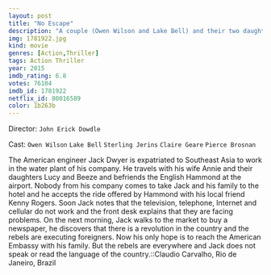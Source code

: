 ```yaml
---
layout: post
title: "No Escape"
description: "A couple (Owen Wilson and Lake Bell) and their two daughters relocate to Asia, only to find themselves caught in the middle of a dangerous coup. Realizing that foreigners are being murdered on the spot, they make a desperate decision to escape the violence on the streets and seek refuge at the American Embassy, all while trying to avoid detection by the merciless rebels..."
img: 1781922.jpg
kind: movie
genres: [Action,Thriller]
tags: Action Thriller 
year: 2015
imdb_rating: 6.8
votes: 76104
imdb_id: 1781922
netflix_id: 80016589
color: 1b263b
---
```

Director: `John Erick Dowdle`  

Cast: `Owen Wilson` `Lake Bell` `Sterling Jerins` `Claire Geare` `Pierce Brosnan` 

The American engineer Jack Dwyer is expatriated to Southeast Asia to work in the water plant of his company. He travels with his wife Annie and their daughters Lucy and Beeze and befriends the English Hammond at the airport. Nobody from his company comes to take Jack and his family to the hotel and he accepts the ride offered by Hammond with his local friend Kenny Rogers. Soon Jack notes that the television, telephone, Internet and cellular do not work and the front desk explains that they are facing problems. On the next morning, Jack walks to the market to buy a newspaper, he discovers that there is a revolution in the country and the rebels are executing foreigners. Now his only hope is to reach the American Embassy with his family. But the rebels are everywhere and Jack does not speak or read the language of the country.::Claudio Carvalho, Rio de Janeiro, Brazil